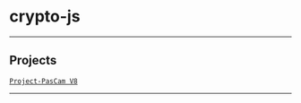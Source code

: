 # crypto-js

---

## Projects
[`Project-PasCam V8`](https://github.com/lxRbckl/Project-PasCam/blob/V8/README.md)

---